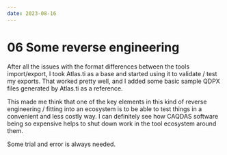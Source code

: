 ```yaml
---
date: 2023-08-16
---
```


# 06 Some reverse engineering

After all the issues with the format differences between the tools import/export, I took Atlas.ti as a base and started using it to validate / test my exports. That worked pretty well, and I added some basic sample QDPX files generated by Atlas.ti as a reference.

This made me think that one of the key elements in this kind of reverse engineering / fitting into an ecosystem is to be able to test things in a convenient and less costly way. I can definitely see how CAQDAS software being so expensive helps to shut down work in the tool ecosystem around them.

Some trial and error is always needed.
